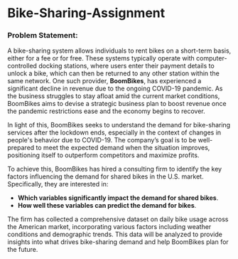 # Bike-Sharing-Assignment
### Problem Statement:

A bike-sharing system allows individuals to rent bikes on a short-term basis, either for a fee or for free. These systems typically operate with computer-controlled docking stations, where users enter their payment details to unlock a bike, which can then be returned to any other station within the same network. One such provider, **BoomBikes**, has experienced a significant decline in revenue due to the ongoing COVID-19 pandemic. As the business struggles to stay afloat amid the current market conditions, BoomBikes aims to devise a strategic business plan to boost revenue once the pandemic restrictions ease and the economy begins to recover.

In light of this, BoomBikes seeks to understand the demand for bike-sharing services after the lockdown ends, especially in the context of changes in people's behavior due to COVID-19. The company’s goal is to be well-prepared to meet the expected demand when the situation improves, positioning itself to outperform competitors and maximize profits.

To achieve this, BoomBikes has hired a consulting firm to identify the key factors influencing the demand for shared bikes in the U.S. market. Specifically, they are interested in:
- **Which variables significantly impact the demand for shared bikes**.
- **How well these variables can predict the demand for bikes**.

The firm has collected a comprehensive dataset on daily bike usage across the American market, incorporating various factors including weather conditions and demographic trends. This data will be analyzed to provide insights into what drives bike-sharing demand and help BoomBikes plan for the future.